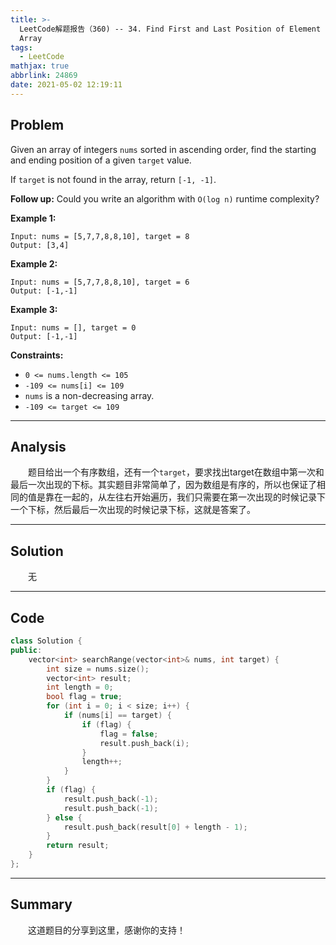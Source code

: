 ```yaml
---
title: >-
  LeetCode解题报告（360) -- 34. Find First and Last Position of Element in Sorted
  Array
tags:
  - LeetCode
mathjax: true
abbrlink: 24869
date: 2021-05-02 12:19:11
---
```


## Problem

Given an array of integers `nums` sorted in ascending order, find the starting and ending position of a given `target` value.

If `target` is not found in the array, return `[-1, -1]`.

**Follow up:** Could you write an algorithm with `O(log n)` runtime complexity?

<!-- more -->

**Example 1:**

```
Input: nums = [5,7,7,8,8,10], target = 8
Output: [3,4]
```

**Example 2:**

```
Input: nums = [5,7,7,8,8,10], target = 6
Output: [-1,-1]
```

**Example 3:**

```
Input: nums = [], target = 0
Output: [-1,-1]
```

**Constraints:**

- `0 <= nums.length <= 105`
- `-109 <= nums[i] <= 109`
- `nums` is a non-decreasing array.
- `-109 <= target <= 109`

------

## Analysis

&emsp;&emsp;题目给出一个有序数组，还有一个`target`，要求找出target在数组中第一次和最后一次出现的下标。其实题目非常简单了，因为数组是有序的，所以也保证了相同的值是靠在一起的，从左往右开始遍历，我们只需要在第一次出现的时候记录下一个下标，然后最后一次出现的时候记录下标，这就是答案了。

------

## Solution

&emsp;&emsp;无

------

## Code

```c++
class Solution {
public:
    vector<int> searchRange(vector<int>& nums, int target) {
        int size = nums.size();
        vector<int> result;
        int length = 0;
        bool flag = true;
        for (int i = 0; i < size; i++) {
            if (nums[i] == target) {
                if (flag) {
                    flag = false;
                    result.push_back(i);                    
                }
                length++;
            }
        }
        if (flag) {
            result.push_back(-1);
            result.push_back(-1);
        } else {
            result.push_back(result[0] + length - 1);
        }
        return result;
    }
};
```

------

## Summary

&emsp;&emsp;这道题目的分享到这里，感谢你的支持！
